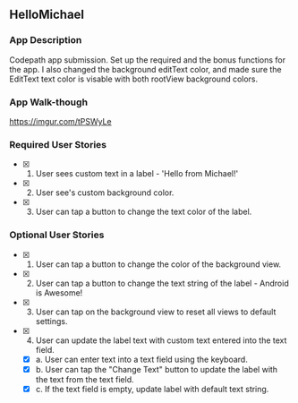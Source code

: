 ## HelloMichael

### App Description
Codepath app submission. Set up the required and the bonus functions for the app. I also changed the background editText color, 
and made sure the EditText text color is visable with both rootView background colors.

### App Walk-though

https://imgur.com/tPSWyLe

### Required User Stories
- [x] 1. User sees custom text in a label - 'Hello from Michael!'
- [x] 2. User see's custom background color.
- [x] 3. User can tap a button to change the text color of the label.

### Optional User Stories
- [x] 1. User can tap a button to change the color of the background view.  
- [x] 2. User can tap a button to change the text string of the label - Android is Awesome!  
- [x] 3. User can tap on the background view to reset all views to default settings.  
- [x] 4. User can update the label text with custom text entered into the text field.  
   - [x] a. User can enter text into a text field using the keyboard.  
   - [x] b. User can tap the "Change Text" button to update the label with the text from the text field.  
   - [x] c. If the text field is empty, update label with default text string.
